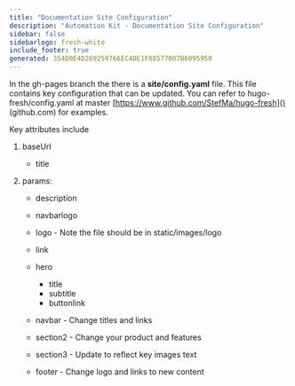 ```yaml
---
title: "Documentation Site Configuration"
description: "Automation Kit - Documentation Site Configuration"
sidebar: false
sidebarlogo: fresh-white
include_footer: true
generated: 354D0E4D269259766EC4DE1F88577B07B6095950
---
```



In the gh-pages branch the there is a **site/config.yaml** file. This file contains key configuration that can be updated. You can refer to hugo-fresh/config.yaml at master [https://www.github.com/StefMa/hugo-fresh]() (github.com) for examples.

Key attributes include

1. baseUrl

    - title

1. params:

    - description
    
    - navbarlogo
    
    - logo - Note the file should be in static/images/logo
    
    - link
    
    - hero
        - title
        - subtitle
        - buttonlink
    
    - navbar - Change titles and links
    
    - section2 - Change your product and features
    
    - section3 - Update to reflect key images text
    
    - footer - Change logo and links to new content
